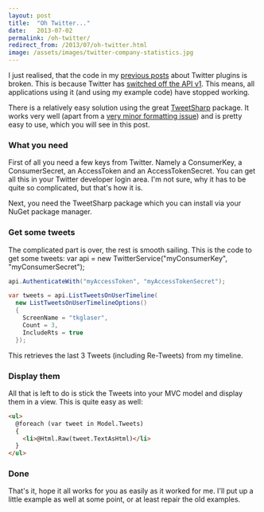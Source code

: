 ```yaml
---
layout: post
title:  "Oh Twitter..."
date:   2013-07-02
permalink: /oh-twitter/
redirect_from: /2013/07/oh-twitter.html
image: /assets/images/twitter-company-statistics.jpg
---
```

I just realised, that the code in my 
[previous posts](http://www.tkglaser.net/2012/12/a-simple-twitter-feed-in-mvc-4-using.html) 
about Twitter plugins is broken.
This is because Twitter has 
[switched off the API v1](https://dev.twitter.com/blog/api-v1-retirement-final-dates). 
This means, all applications using it (and using my example code) have stopped working.
<!--more-->

There is a relatively easy solution using the great 
[TweetSharp](https://github.com/danielcrenna/tweetsharp) package. 
It works very well (apart from a 
[very minor formatting issue](https://github.com/danielcrenna/tweetsharp/issues/125)) 
and is pretty easy to use, which you will see in this post.

### What you need
First of all you need a few keys from Twitter. Namely a ConsumerKey, a ConsumerSecret, an AccessToken and an AccessTokenSecret. You can get all this in your Twitter developer login area. I'm not sure, why it has to be quite so complicated, but that's how it is.

Next, you need the TweetSharp package which you can install via your NuGet package manager.

### Get some tweets
The complicated part is over, the rest is smooth sailing. This is the code to get some tweets:
var api = new TwitterService("myConsumerKey", "myConsumerSecret");
```csharp
api.AuthenticateWith("myAccessToken", "myAccessTokenSecret");

var tweets = api.ListTweetsOnUserTimeline(
  new ListTweetsOnUserTimelineOptions()
  {
    ScreenName = "tkglaser",
    Count = 3,
    IncludeRts = true
  });
```
This retrieves the last 3 Tweets (including Re-Tweets) from my timeline.
### Display them
All that is left to do is stick the Tweets into your MVC model and display them in a view. This is quite easy as well:
```html
<ul>
  @foreach (var tweet in Model.Tweets)
  {
    <li>@Html.Raw(tweet.TextAsHtml)</li>
  }
</ul>
```
### Done
That's it, hope it all works for you as easily as it worked for me. I'll put up a little example as well at some point, or at least repair the old examples.

